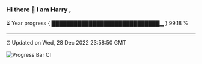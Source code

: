 ### Hi there 👋 I am Harry , 

⏳ Year progress { █████████████████████████████▁ } 99.18 %

---

⏰ Updated on Wed, 28 Dec 2022 23:58:50 GMT

![Progress Bar CI](https://github.com/duykhang68/duykhang68/workflows/Progress%20Bar%20CI/badge.svg)
